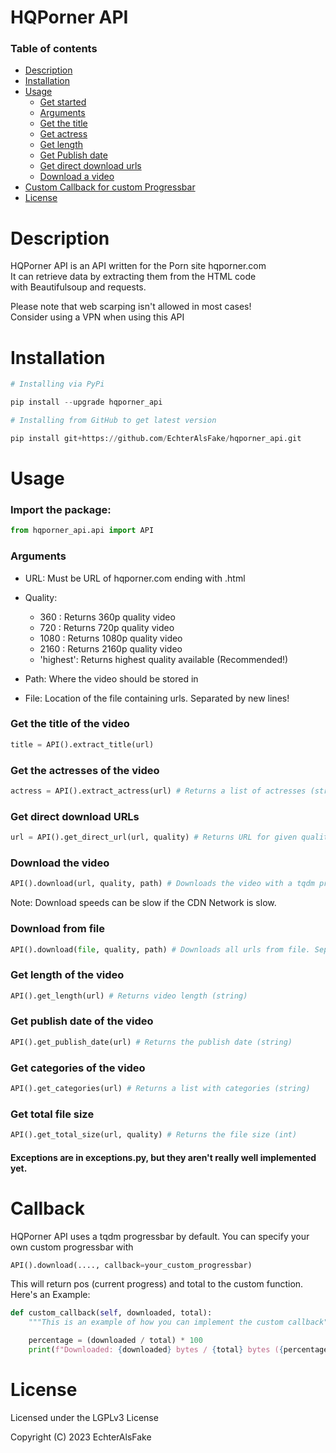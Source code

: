 # HQPorner API

### Table of contents

- [Description](#description)
- [Installation](#installation)
- [Usage](#usage)
  - [Get started](#import-the-package)
  - [Arguments](#arguments)
  - [Get the title](#get-the-title-of-the-video)
  - [Get actress](#get-the-actress-of-the-video)
  - [Get length](#get-the-length-of-the-video)
  - [Get Publish date](#get-the-publish-date-of-the-video)
  - [Get direct download urls](#get-direct-download-urls)
  - [Download a video](#download-the-video)
- [Custom Callback for custom Progressbar](#callback)
- [License](#license)


# Description

HQPorner API is an API written for the Porn site hqporner.com
<br>It can retrieve data by extracting them from the HTML code
<br> with Beautifulsoup and requests.

Please note that web scarping isn't allowed in most cases!
<br>Consider using a VPN when using this API

# Installation

```py
# Installing via PyPi

pip install --upgrade hqporner_api

# Installing from GitHub to get latest version

pip install git+https://github.com/EchterAlsFake/hqporner_api.git
```

# Usage

### Import the package:

```py
from hqporner_api.api import API
```

### Arguments
- URL: Must be URL of hqporner.com ending with .html
- Quality:
    - 360 : Returns 360p quality video
    - 720 : Returns 720p quality video
    - 1080 : Returns 1080p quality video
    - 2160 : Returns 2160p quality video
    - 'highest': Returns highest quality available (Recommended!)

- Path: Where the video should be stored in
- File: Location of the file containing urls. Separated by new lines!





### Get the title of the video

```py
title = API().extract_title(url)
```

### Get the actresses of the video

```py
actress = API().extract_actress(url) # Returns a list of actresses (string)
```

### Get direct download URLs

```py
url = API().get_direct_url(url, quality) # Returns URL for given quality
```

### Download the video

```py
API().download(url, quality, path) # Downloads the video with a tqdm progressbar
```
Note: Download speeds can be slow if the CDN Network is slow.

### Download from file

```py
API().download(file, quality, path) # Downloads all urls from file. Separate URLs with new line
```



### Get length of the video

```py
API().get_length(url) # Returns video length (string)
```

### Get publish date of the video

```py
API().get_publish_date(url) # Returns the publish date (string)
```

### Get categories of the video

```py
API().get_categories(url) # Returns a list with categories (string)
```

### Get total file size


```py
API().get_total_size(url, quality) # Returns the file size (int)
```

#### Exceptions are in exceptions.py, but they aren't really well implemented yet.


# Callback

HQPorner API uses a tqdm progressbar by default. You can specify your own custom progressbar with

```py
API().download(...., callback=your_custom_progressbar)
```

This will return pos (current progress) and total to the custom function.
<br>Here's an Example: 

```py
def custom_callback(self, downloaded, total):
    """This is an example of how you can implement the custom callback"""

    percentage = (downloaded / total) * 100
    print(f"Downloaded: {downloaded} bytes / {total} bytes ({percentage:.2f}%)")
```


# License


Licensed under the LGPLv3 License

Copyright (C) 2023 EchterAlsFake


